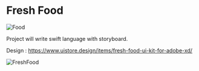 # Fresh Food

![Food](https://caphe.sfo2.cdn.digitaloceanspaces.com/assets/images/Fresh-Food-UI-Kit-For-Adobe-XD.jpg)

Project will write swift language with storyboard.

Design : https://www.uistore.design/items/fresh-food-ui-kit-for-adobe-xd/

![FreshFood](https://caphe.sfo2.cdn.digitaloceanspaces.com/assets/images/Fresh-Food-UI-Kit-For-Adobe-XD-02.gif)
